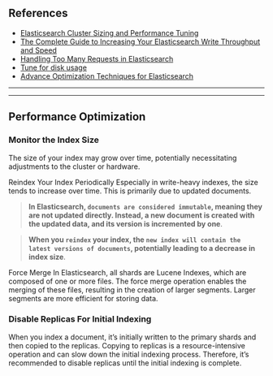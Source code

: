 ## References
- [Elasticsearch Cluster Sizing and Performance Tuning](https://alikzlda.medium.com/elasticsearch-cluster-sizing-and-performance-tuning-42c7dd54de3c)
- [The Complete Guide to Increasing Your Elasticsearch Write Throughput and Speed](https://luis-sena.medium.com/the-complete-guide-to-increase-your-elasticsearch-write-throughput-e3da4c1f9e92)
- [Handling Too Many Requests in Elasticsearch](https://opster.com/guides/elasticsearch/operations/elasticsearch-handling-too-many-requests/)
- [Tune for disk usage](https://www.elastic.co/guide/en/elasticsearch/reference/current/tune-for-disk-usage.html)
- [Advance Optimization Techniques for Elasticsearch](https://medium.com/csit-tech-blog/advance-optimization-techniques-for-elasticsearch-b728f59b70cc)

---
---

## Performance Optimization

### Monitor the Index Size

The size of your index may grow over time, potentially necessitating adjustments to the cluster or hardware.

Reindex Your Index Periodically
Especially in write-heavy indexes, the size tends to increase over time. This is primarily due to updated documents. 

> **In Elasticsearch, `documents are considered immutable`, meaning they are not updated directly. Instead, a new document is created with the updated data, and its version is incremented by one**. 

> **When you `reindex` your index, the `new index will contain the latest versions of documents`, potentially leading to a decrease in index size**.

Force Merge
In Elasticsearch, all shards are Lucene Indexes, which are composed of one or more files. The force merge operation enables the merging of these files, resulting in the creation of larger segments. Larger segments are more efficient for storing data.

### Disable Replicas For Initial Indexing

When you index a document, it’s initially written to the primary shards and then copied to the replicas. Copying to replicas is a resource-intensive operation and can slow down the initial indexing process. Therefore, it’s recommended to disable replicas until the initial indexing is complete.

